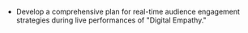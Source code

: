 - Develop a comprehensive plan for real-time audience engagement strategies during live performances of "Digital Empathy."